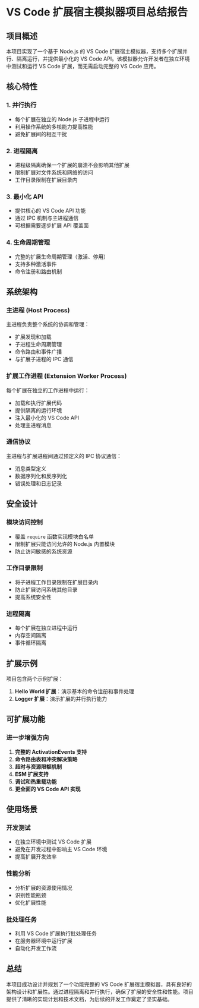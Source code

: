 # VS Code 扩展宿主模拟器项目总结报告

## 项目概述

本项目实现了一个基于 Node.js 的 VS Code 扩展宿主模拟器，支持多个扩展并行、隔离运行，并提供最小化的 VS Code API。该模拟器允许开发者在独立环境中测试和运行 VS Code 扩展，而无需启动完整的 VS Code 应用。

## 核心特性

### 1. 并行执行
- 每个扩展在独立的 Node.js 子进程中运行
- 利用操作系统的多核能力提高性能
- 避免扩展间的相互干扰

### 2. 进程隔离
- 进程级隔离确保一个扩展的崩溃不会影响其他扩展
- 限制扩展对文件系统和网络的访问
- 工作目录限制在扩展目录内

### 3. 最小化 API
- 提供核心的 VS Code API 功能
- 通过 IPC 机制与主进程通信
- 可根据需要逐步扩展 API 覆盖面

### 4. 生命周期管理
- 完整的扩展生命周期管理（激活、停用）
- 支持多种激活事件
- 命令注册和路由机制

## 系统架构

### 主进程 (Host Process)
主进程负责整个系统的协调和管理：
- 扩展发现和加载
- 子进程生命周期管理
- 命令路由和事件广播
- 与扩展子进程的 IPC 通信

### 扩展工作进程 (Extension Worker Process)
每个扩展在独立的工作进程中运行：
- 加载和执行扩展代码
- 提供隔离的运行环境
- 注入最小化的 VS Code API
- 处理主进程消息

### 通信协议
主进程与扩展进程间通过预定义的 IPC 协议通信：
- 消息类型定义
- 数据序列化和反序列化
- 错误处理和日志记录

## 安全设计

### 模块访问控制
- 覆盖 `require` 函数实现模块白名单
- 限制扩展只能访问允许的 Node.js 内置模块
- 防止访问敏感的系统资源

### 工作目录限制
- 将子进程工作目录限制在扩展目录内
- 防止扩展访问系统其他目录
- 提高系统安全性

### 进程隔离
- 每个扩展在独立进程中运行
- 内存空间隔离
- 事件循环隔离

## 扩展示例

项目包含两个示例扩展：
1. **Hello World 扩展**：演示基本的命令注册和事件处理
2. **Logger 扩展**：演示扩展的并行执行能力

## 可扩展功能

### 进一步增强方向
1. **完整的 ActivationEvents 支持**
2. **命令路由表和冲突解决策略**
3. **超时与资源限额机制**
4. **ESM 扩展支持**
5. **调试和热重载功能**
6. **更全面的 VS Code API 实现**

## 使用场景

### 开发测试
- 在独立环境中测试 VS Code 扩展
- 避免在开发过程中影响主 VS Code 环境
- 提高扩展开发效率

### 性能分析
- 分析扩展的资源使用情况
- 识别性能瓶颈
- 优化扩展性能

### 批处理任务
- 利用 VS Code 扩展执行批处理任务
- 在服务器环境中运行扩展
- 自动化开发工作流

## 总结

本项目成功设计并规划了一个功能完整的 VS Code 扩展宿主模拟器，具有良好的架构设计和扩展性。通过进程隔离和并行执行，确保了扩展的安全性和性能。项目提供了清晰的实现计划和技术文档，为后续的开发工作奠定了坚实基础。